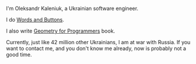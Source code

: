 I'm Oleksandr Kaleniuk, a Ukrainian software engineer.

I do [Words and Buttons](https://wordsandbuttons.online).

I also write [Geometry for Programmers](https://www.manning.com/books/geometry-for-programmers) book.

Currently, just like 42 million other Ukrainians, I am at war with Russia. If you want to contact me, and you don't know me already, now is probably not a good time.

<!---
akalenuk/akalenuk is a ✨ special ✨ repository because its `README.md` (this file) appears on your GitHub profile.
You can click the Preview link to take a look at your changes.
--->
